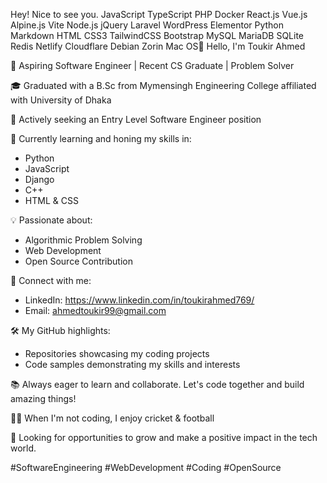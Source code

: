 Hey! Nice to see you.
JavaScript TypeScript PHP Docker React.js Vue.js Alpine.js Vite Node.js jQuery Laravel WordPress Elementor Python Markdown HTML CSS3 TailwindCSS Bootstrap MySQL MariaDB SQLite Redis Netlify Cloudflare Debian Zorin Mac OS👋 Hello, I'm Toukir Ahmed

🚀 Aspiring Software Engineer | Recent CS Graduate | Problem Solver

🎓 Graduated with a B.Sc from Mymensingh Engineering College affiliated with University of Dhaka

💼 Actively seeking an Entry Level Software Engineer position

🌱 Currently learning and honing my skills in:
   - Python
   - JavaScript
   - Django
   - C++
   - HTML & CSS

💡 Passionate about:
   - Algorithmic Problem Solving
   - Web Development
   - Open Source Contribution

🔗 Connect with me:
   - LinkedIn: https://www.linkedin.com/in/toukirahmed769/
   - Email: ahmedtoukir99@gmail.com

🛠️ My GitHub highlights:
   - Repositories showcasing my coding projects
   - Code samples demonstrating my skills and interests

📚 Always eager to learn and collaborate. Let's code together and build amazing things!

🚴‍♂️ When I'm not coding, I enjoy cricket & football

📌 Looking for opportunities to grow and make a positive impact in the tech world.

#SoftwareEngineering #WebDevelopment #Coding #OpenSource

